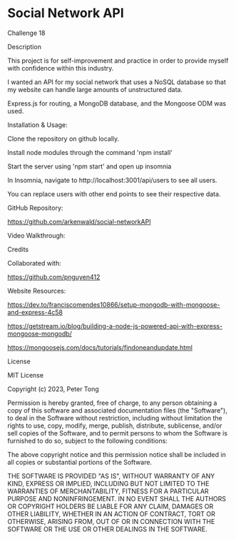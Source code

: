 # Social Network API
Challenge 18

Description

This project is for self-improvement and practice in order to provide myself with confidence within this industry.

I wanted an API for my social network that uses a NoSQL database so that my website can handle large amounts of unstructured data.

Express.js for routing, a MongoDB database, and the Mongoose ODM was used.

Installation & Usage:

Clone the repository on github locally.

Install node modules through the command 'npm install'

Start the server using 'npm start' and open up insomnia

In Insomnia, navigate to http://localhost:3001/api/users to see all users. 

You can replace users with other end points to see their respective data.

GitHub Repository:

https://github.com/arkenwald/social-networkAPI

Video Walkthrough:



Credits

Collaborated with:

https://github.com/pnguyen412

Website Resources:

https://dev.to/franciscomendes10866/setup-mongodb-with-mongoose-and-express-4c58

https://getstream.io/blog/building-a-node-js-powered-api-with-express-mongoose-mongodb/

https://mongoosejs.com/docs/tutorials/findoneandupdate.html

License

MIT License

Copyright (c) 2023, Peter Tong

Permission is hereby granted, free of charge, to any person obtaining a copy of this software and associated documentation files (the "Software"), to deal in the Software without restriction, including without limitation the rights to use, copy, modify, merge, publish, distribute, sublicense, and/or sell copies of the Software, and to permit persons to whom the Software is furnished to do so, subject to the following conditions:

The above copyright notice and this permission notice shall be included in all copies or substantial portions of the Software.

THE SOFTWARE IS PROVIDED "AS IS", WITHOUT WARRANTY OF ANY KIND, EXPRESS OR IMPLIED, INCLUDING BUT NOT LIMITED TO THE WARRANTIES OF MERCHANTABILITY, FITNESS FOR A PARTICULAR PURPOSE AND NONINFRINGEMENT. IN NO EVENT SHALL THE AUTHORS OR COPYRIGHT HOLDERS BE LIABLE FOR ANY CLAIM, DAMAGES OR OTHER LIABILITY, WHETHER IN AN ACTION OF CONTRACT, TORT OR OTHERWISE, ARISING FROM, OUT OF OR IN CONNECTION WITH THE SOFTWARE OR THE USE OR OTHER DEALINGS IN THE SOFTWARE.
